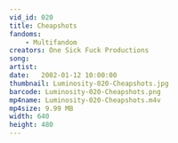 ```yaml
---
vid_id: 020
title: Cheapshots
fandoms:
    - Multifandom
creators: One Sick Fuck Productions
song: 
artist: 
date:   2002-01-12 10:00:00
thumbnail: Luminosity-020-Cheapshots.jpg
barcode: Luminosity-020-Cheapshots.png
mp4name: Luminosity-020-Cheapshots.m4v
mp4size: 9.99 MB
width: 640
height: 480
---
```



